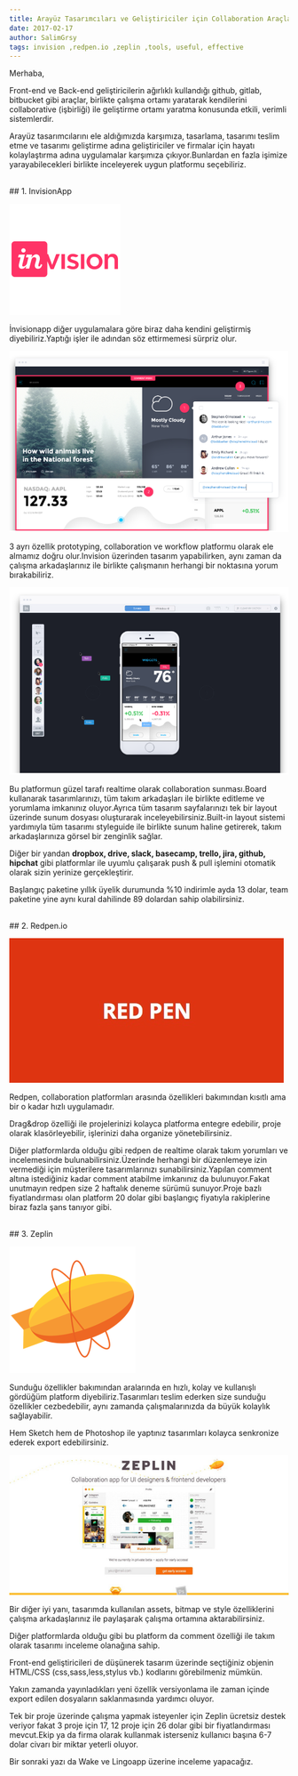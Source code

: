 ```yaml
---
title: Arayüz Tasarımcıları ve Geliştiriciler için Collaboration Araçları - Invision, Redpen ve Zeplin
date: 2017-02-17
author: SalimGrsy
tags: invision ,redpen.io ,zeplin ,tools, useful, effective
---
```



Merhaba,

Front-end ve Back-end geliştiricilerin ağırlıklı kullandığı github, gitlab, bitbucket gibi araçlar, birlikte çalışma ortamı yaratarak kendilerini collaborative (işbirliği) ile geliştirme ortamı yaratma konusunda etkili, verimli sistemlerdir.

Arayüz tasarımcılarını ele aldığımızda karşımıza, tasarlama, tasarımı teslim etme ve tasarımı geliştirme adına geliştiriciler ve firmalar için hayatı kolaylaştırma adına uygulamalar karşımıza çıkıyor.Bunlardan en fazla işimize yarayabilecekleri birlikte inceleyerek uygun platformu seçebiliriz.


<br>
## 1. InvisionApp

![invision](../assets/images/articles/2017-02-17-which-colloboration-tool-is-useful-and-effective/invision-logo-square.png)

İnvisionapp diğer uygulamalara göre biraz daha kendini geliştirmiş diyebiliriz.Yaptığı işler ile adından söz ettirmemesi sürpriz olur.

![invision](../assets/images/articles/2017-02-17-which-colloboration-tool-is-useful-and-effective/mockup-2.png)



3 ayrı özellik prototyping, collaboration ve workflow platformu olarak ele almamız doğru olur.Invision üzerinden tasarım yapabilirken, aynı zaman da çalışma arkadaşlarınız ile birlikte çalışmanın herhangi bir noktasına yorum bırakabiliriz.

![invision](../assets/images/articles/2017-02-17-which-colloboration-tool-is-useful-and-effective/mockup-5.png)

Bu platformun güzel tarafı realtime olarak collaboration sunması.Board kullanarak tasarımlarınızı, tüm takım arkadaşları ile birlikte editleme ve yorumlama imkanınız oluyor.Ayrıca  tüm tasarım sayfalarınızı tek bir layout üzerinde sunum dosyası oluşturarak inceleyebilirsiniz.Built-in layout sistemi yardımıyla tüm tasarımı styleguide ile birlikte sunum haline getirerek, takım arkadaşlarınıza görsel bir zenginlik sağlar.

Diğer bir yandan **dropbox, drive, slack, basecamp, trello, jira, github, hipchat** gibi platformlar ile uyumlu çalışarak push & pull işlemini otomatik olarak sizin yerinize gerçekleştirir.

Başlangıç paketine yıllık üyelik durumunda %10 indirimle ayda 13 dolar, team paketine yine aynı kural dahilinde 89 dolardan sahip olabilirsiniz.


<br>
## 2. Redpen.io

![redpen](../assets/images/articles/2017-02-17-which-colloboration-tool-is-useful-and-effective/upload.png)


Redpen, collaboration platformları arasında özellikleri bakımından kısıtlı ama bir o kadar hızlı uygulamadır.


Drag&drop özelliği ile projelerinizi kolayca platforma entegre edebilir, proje olarak klasörleyebilir, işlerinizi daha organize yönetebilirsiniz.

Diğer platformlarda olduğu gibi redpen de realtime olarak takım yorumları ve incelemesinde bulunabilirsiniz.Üzerinde herhangi bir düzenlemeye izin vermediği için müşterilere tasarımlarınızı sunabilirsiniz.Yapılan comment altına istediğiniz kadar comment atabilme imkanınız da bulunuyor.Fakat unutmayın redpen size 2 haftalık deneme sürümü sunuyor.Proje bazlı fiyatlandırması olan platform 20 dolar gibi başlangıç fiyatıyla rakiplerine biraz fazla şans tanıyor gibi.


<br>
## 3. Zeplin

![zeplin](../assets/images/articles/2017-02-17-which-colloboration-tool-is-useful-and-effective/zeplin-logo.png)

Sunduğu özellikler bakımından aralarında en hızlı, kolay ve kullanışlı gördüğüm platform diyebiliriz.Tasarımları teslim ederken size sunduğu özellikler cezbedebilir, aynı zamanda çalışmalarınızda da büyük kolaylık sağlayabilir.

Hem Sketch hem de Photoshop ile yaptınız tasarımları kolayca senkronize ederek export edebilirsiniz.

![zeplin](../assets/images/articles/2017-02-17-which-colloboration-tool-is-useful-and-effective/zeplin.jpg)

Bir diğer iyi yanı, tasarımda kullanılan assets, bitmap ve style özelliklerini çalışma arkadaşlarınız ile paylaşarak çalışma ortamına aktarabilirsiniz.

Diğer platformlarda olduğu gibi bu platform da comment özelliği ile takım olarak tasarımı inceleme olanağına sahip.

Front-end geliştiricileri de düşünerek tasarım üzerinde seçtiğiniz objenin HTML/CSS (css,sass,less,stylus vb.) kodlarını görebilmeniz mümkün.


Yakın zamanda yayınladıkları yeni özellik versiyonlama ile zaman içinde export edilen dosyaların saklanmasında yardımcı oluyor.

Tek bir proje üzerinde çalışma yapmak isteyenler için Zeplin ücretsiz destek veriyor fakat 3 proje için 17, 12 proje için 26 dolar gibi bir fiyatlandırması mevcut.Ekip ya da firma olarak kullanmak isterseniz kullanıcı başına 6-7 dolar civarı bir miktar yeterli oluyor.


Bir sonraki yazı  da Wake ve Lingoapp üzerine inceleme yapacağız.
